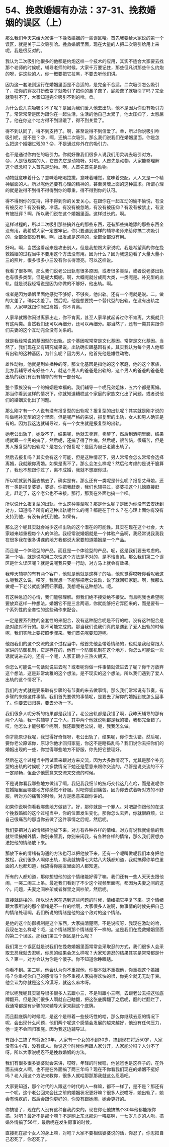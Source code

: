 # 54、挽救婚姻有办法：37-31、挽救婚姻的误区（上）

那么我们今天来给大家讲一下挽救婚姻的一些误区哈。首先我要给大家说的第一个误区，就是关于二次吸引哈。挽救婚姻里面，现在大量的人把二次吸引给用上来呢，我是很反对的。

我认为二次吸引他很多的他都是约炮这样一个技术的应用，其实不适合大家要去找那个老师的时候呢，辅导老师的时候，大家千万要记住，那些但凡讲那些什么约炮的呀，讲这些的人，你一概要把它拉黑，不要去听他们讲。

因为这一套法则运行在婚姻里面是不合适的，是完全不合适。二次吸引怎么吸引了，把你的穿衣打扮改变了就吸引了把你的鼻子聋了，屁股聋了就吸引了吗？完全就吸引不了，大家知道完全吸引不到的哈。😊。

为什么说儿次吸吸引不了呢？是因为我们爱人他去出轨，他不是因为你没有吸引力了。常常常常是因为跟你在一起生活，生活的他自己太累了，他太压抑了，太憋屈了。他在你这个地方得不到温暖了，得不到关爱了。

得不到认同了，得不到支持了。啊，甚至说得不到信爱了。😡，所以你说吸引咋吸引呢，是不是？😡，啊，还搞二次吸引。那么我们说我们在婚姻里面。你是怎么把这个婚姻过残的？😡，不是通过你外在的吸引力。

也不是通过你内在的吸引力。你就好像我们很多人说我们用灵魂去吸引对方。😊，人是很现实的人，它首先它是动物呀。对吧。人首先是动物，大家能够理解这个概念吗？人首先是动物。啊，人首先首先是动物。

动物就意味着什么？意味着吃喝拉撒，意味着睡觉，意味着交配。人人又是一个精神层面的人。所以呢他还要有心理的精神的，甚至灵魂上面的这种需求。所谓心理的就是说得不到得不得得到你的尊重，得不得到你的认可。

得不得到你的支持，得不得到你的关爱关心。在跟你在一起互动的愉不愉悦，有没有被反对？有没有被。冷落。有没有被忽略，有没有被压抑？有没有被禁止，有没有被批评？啊，所以我们说在这个婚姻里面。这样过长的。啊。

这样过程的，所以二次吸引那些搞外在的那些东西，还有那些搞跪舔的那些东西全没有用。我希望大家一定要牢记，你只要遇到这样的辅导老师来给你搞二次吸引的，全部全部没有用。啊，出发点是这样的，全部全部没有用。

好吗。啊，当然这看起来是攻击别人。但是我想跟大家说呢，我是希望真的你在挽救婚姻的过程当中不要用这个方法没有用。因为什么？因为我这边看了大量大量小三的照片，很多很多小三没有你长得漂亮。可以这样说。

我看了很多啊，那么我们说老公出轨有很多原因，或者很多类型，或者说老婆出轨也有很多类型。但是呢大概呢。啊，大概呢就分成两大类，一类呢是。补充型的出轨。就是说我经常说是因为你做的不够好，他出轨。啊。

或者是因为婚姻里面他感觉不够好，不够爽，他出轨。还有一个呢就是说。二。做的太差了。确实太差了。然后呢，他是想要找一个替代型的出轨。在没有出轨之前，人家早就跟你闹过离婚，你不肯离。

人家早就跟你闹过离家出走，你不肯离，甚至人家早就起诉过你不肯离。大概就只有这两类。当然我们还可以再细分，还可以再细分。那当然了，还有一类其实跟你们夫妻的这个互动完全没有关系的。

就是我经常说的基因型的出轨。这个基因呢常常是文化基因。常常是文化基因。当然了，我们现在又有研究成果说，出轨确实跟基因有关。其实我认为每个男人他都有出轨的这种基因，为什么呢？因为男人，他首先他是雄性动物。

雄性动物，他就是到处播种的呀。那文化基因是指他的这个家庭，他的这个家族，比方我辅导过有好些个人，就这个男人的爸爸是出轨的，这个男人的爸爸的爸爸是出轨的我们有没有辅导的有有一部分呢。

整个家族没有一个的婚姻是幸福的。我们辅导一个呢兄弟姐妹，五六个都是离婚。那当你看到这样的情况下，你就知道糟糕这个家庭的家族文化出了问题，或者说他们的婚姻文化出了问题。

那么刚才有一个人说有没有报复型的出轨呢？报复型的出轨呢？其实就是刚才说的叫做呢补充型的这个里面。但是呢严格的来说，报复型的出轨，女人和男人确实是有的。因为我这边就辅导过，有一个女生就是报复型的出轨。

她老公出轨了，她受不了，结果呢，他就去卖罪，卖醉了，然后到酒吧里面，结果呢就跟一个男的搞了，然后呢，还搞了得了性病，然后呢，很苦恼，很痛苦，但是男人报复型的出轨呢？是怎么个报复呢？是因为自己老婆出轨了。

然后去报复吗？其实会有这个可能，但是这种情况下，男人常常会怎么常常会选择离婚，我就跟你离婚。如果是离不了。那么会怎么样呢？然后他考虑的是说干脆算了，我也不想跟你过了，离不成婚，我就不想跟你过。

所以呢就到外面去搞去了。确实是有。那么还有一类呢是什么呢？报复丈母娘。还有一类是报复婆婆，婆婆，你把我赶走，我们也辅导过，婆婆把这个儿媳直接赶走，赶走了，这个老公也不来接。那行，那我在外面也搞一个呗。

所以说什么报复型的出轨，什么这种类型呢？那是什么呢？是因为你没有去安抚到对方，知道吗？所有的这种出轨呢什么的呢？都是在于什么？在心理上面你有没有支持到他，有没有安抚到他。如果有。

那么这个呢其实就会减少这样出轨的这个潜在的可能性。其实在现在这个社会，大家越来越重视每个人的体验。我经常说婚姻就是一个体验产品啊，我经常说我我我在很多我在很多讲课的地方我都说大家要知道婚姻是一个产品。

而且是一个体验型的产品。而且是一个体验型的产品。呃，这是我们要去考虑的。第一个哈，就是说呢用二次性这个方法是不对的，是不恰当的。那么我们第二个误区是什么误区呢？就是说呢我只要一行动，对方马上就会有效果。

我昨天辅导的有有两个客户，他就是他就是这样子的哈，他就觉得哎呀你看呢我这么呃我这么说，哎呀，我就想一下能够把老公说动，说了就回归家庭。啊，我那么做呢一下老公就能够回归家庭。我想呢有这种想法。呃。

有这种急迫的心情，我们能够理解。但我们绝不接受绝不接受。而且呢我也希望呢要放弃这样一种想法。婚姻它不是三言两语，你就能够把它弄回来的，而是要有一个系列性的全套性的这些动作来配合。

一定是要系列性的全套性的来配合，没有这种配合呢是不行的哈。没有这种配合是绝对绝对不行的。是不可能完成的。那当我们说我们真的是遇到了爱人出轨的时候呢，我们实际上要按照步骤来。我们首先呢要知道呢。

他跟我们的这个交流的这个过程当中，他首先他会带着情绪的，也就是我经常跟大家讲的防御机制，它是存在的，他有一个防御机制在这个地方，你怎么可能说一次话就说进去的。还有一个呢，人家正跟小三热火朝天。

你怎么可能说一句话就说进去呢？或者呢你做一件事情就做进去了呢？你千万放弃这个想法，这是非常幼稚的这个想法。是不现实的这个想法。所以我们遇到了爱人出轨的这个情况下。

我们的方式就是要采取有步骤的有节奏的来去做事情。那么我们常常说有节奏，有步骤的来做这件事情。我们首先要做的事情呢，是要去了解你的婚姻到底怎么回事了。你要去归归类，要去分析一下。

我们很多人呢分析的结果都是我错了。老公出轨都是我错了啊，我昨天辅导的那有两个人哈，我一共辅导了三个人，其中两个他就说呃都是我的错，我都完全错了。哎，他怎么才能够那个呢啊，我还跟我老公说，呃，我我怎么做。

你才能原谅我呢，我觉得好奇怪呀，老公出轨了，结果呢，你你去认错。然后呢，要你老公原谅你，原谅你他才回归家庭，你这不是瞎捣乱吗？我们说你去把你们的婚姻出现的一些，你觉得哪些地方不舒服，你先把它整理好。

然后在这个过程当中再试着来跟对方来交流，因为大多数情况下，尤其是那个补充型的出轨的时候呢？大多数情况下她还是愿意来跟你交流的。尽管是说交流的不不一定顺畅，但至少他愿意来交流来交流的时候。

不是说你看我哪些地方做错了啊，我记我我细节的技巧交代这几点哈，而是说呢你在婚姻里面哪些地方你感觉不舒服。对吧你感到痛苦。因为你去试着听对方的不舒服，听对方的痛苦的时候，对方是愿意来跟你讲的。

如果你说啊你看我哪些地方做错了。好，那你就是一个罪人。对吧那你跟他的在这个挽救婚姻的这个过程当中，你的位置发生变化，那你怎么去弄，你就很麻烦，让自己很痛苦的那当你去做了这件事情之后呢，然后呢。

我们要把对方的情绪把他放下来。对方有各种各样的情绪。对方有说我就偷偷的我就继续搞婚外情，你别来管我，你别来闹我，有各种各样的情绪，那么我们要想办法把他的情绪放下来。

那放下来的情绪有沟通的方法也可以把他放下来，还有一个呢叫做呢我们本身把他放松，我们很多人啊你出轨，那我就搞得七大姑八大姨都知道，我就搞得你单位里面的人也都知道，我搞得你朋友里面的人都知道。

所有的人都知道，那你想想他的这个情绪能好得了嘛。我们还有一些人天天去跟他闹，一哭二闹三上吊。最近我们看到了不少这个视频里面呢，都因为夫妻之间的这个。问题，夫妻之间吵架或者群里之间吵架，然后呢。

直接就跳楼的。所以说大家在遇到这些问题的时候，情绪把它平复下来。这个情绪跟大家所说的那个情绪是不一样的哈啊，大家很多人说啊，做事情的时候先把自己的情绪处理啊，我们所说的情绪是他的这个敌对的这个情绪。

是他的这个防御机制是这个东西，大家搞清楚啊，不是说哎呀，我现在激动的哈，我现在怎么样呢？呃，这个情绪跟那个情绪是不一样的。这是我们在挽救婚姻里面的第二个误区。那我们第三个误区是什么呢？

我们第三个误区就是说我们在挽救婚姻里面常常会采取忍的方式，我们很多人会采取去忍我就去忍呢，你忍的结果会怎么样呢？大家知道忍的结果其实是常常都是什么？第一，对方会认为你是个傻子。你不知道你睁眼瞎。

你看不到。第二呢，他会认为你不重视他，你根本就不重视他，你重视这个婚姻吗？你重视你自己的感情吗？你不重视人家搞得欢快的很，你完全就无无动于衷。他会认为你就是这么冷漠呀，就这么麻木呀。

所以呢我呢其实辅导很多很多人去跟小三，不是叫跟小三啊，去跟老公去把这张底牌翻开。但是我们很多人啊就自己瞎翻，把这张底牌翻了之后呢，翻的烂翻烂了，我通常都是有步骤的来辅导大家来翻这个底牌。

而且翻底牌的时候呢，是这个是带着一些技巧性的哈，那么你继续去忍的情况下呢，会出现什么问题，他们两个呢这个感情会发展的越来越好，他没有任何压力，他一定不会回归家庭。因为我这边辅导过。

有跟小三搞了有将近20年。人家有一个女的不到30岁，搞到现在将近50岁，人家没有生小孩，没有嫁人。你说这个时候你再跟人家分开，人家能分吗？人分不了呀。所以大家说呢忍不是挽救婚姻的方法。

我们有很多很多婆婆就会来讲，哎呀，年轻的时候嗯，他爸爸也是这样子的，在外面去搞女人啊，也不是在外面搞了两三年吗？现在不你看我们现在的婚姻不挺好吗？老人用这个方法来教你，很多人就哈那那那我就这么忍着吧。

大家要知道，那个时代的人跟这个时代的人一样嘛，都不一样了，是不是？那还有一个呢，这个老公回来会比之前的婚姻状况更好嘛？很多人说哎呀，她出轨了，她会有愧疚的，然后会跟你更好的，你没有跟她闹，她会更好的。

你搞错了，现在的人没有这种自我约束的。现在你让他搞搞个30年他都能跟你搞，对吧？最近不是那个嘛？不是网上东北那边一嘎瘩啊，一七岁几岁的人呃，搞婚外情搞了56年，最后呢在发生房事的时候。

直接死在那个女人的身上嘛，对吧？大家不要相信婆婆说的话，你忍了，你忍把自己忍死了，你忍死了。
